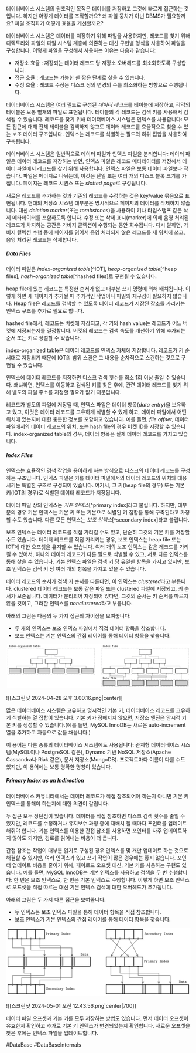 데이터베이스 시스템의 원초적인 목적은 데이터를 저장하고 그것에 빠르게 접근하는 것입니다. 하지만 어떻게 데이터를 조직할까요? 왜 파일 뭉치가 아닌 DBMS가 필요할까요? 파일 조직화가 어떻게 효율을 개선할까요?

데이터베이스 시스템은 데이터를 저장하기 위해 파일을 사용하지만, 레코드를 찾기 위해 디렉토리와 파일의 파일 시스템 계층에 의존하는 대신 구현별 형식을 사용하여 파일을 구성합니다. 이렇게 파일을 구성해서 사용하는 이유는 다음과 같습니다:
- 저장소 효율 : 저장되는 데이터 레코드 당 저장소 오버헤드를 최소화하도록 구성합니다.
- 접근 효율 : 레코드는 가능한 한 짧은 단계로 찾을 수 있습니다.
- 수정 효율 : 레코드 수정은 디스크 상의 변경의 수를 최소화하는 방향으로 수행됩니다.

데이터베이스 시스템은 여러 필드로 구성된 *데이터 레코드*를 테이블에 저장하고, 각각의 테이블은 보통 별개의 파일로 표현됩니다. 테이블의 각 레코드는 검색 키를 사용해서 검색될 수 있습니다. 레코드를 찾기 위해 데이터베이스 시스템은 인덱스를 사용합니다: 모든 접근에 대해 전체 테이블을 검색하지 않고도 데이터 레코드를 효율적으로 찾을 수 있는 보조 데이터 구조입니다. 인덱스는 레코드를 식별하는 필드의 하위 집합을 사용하여 구축됩니다.

데이터베이스 시스템은 일반적으로 데이터 파일과 인덱스 파일을 분리합니다: 데이터 파일은 데이터 레코드를 저장하는 반면, 인덱스 파일은 레코드 메타데이터를 저장해서 데이터 파일에서 레코드를 찾기 위해 사용합니다. 인덱스 파일은 보통 데이터 파일보다 작습니다. 파일은 페이지로 나뉘는데, 이것은 단일 또는 여러 개의 디스크 블록 크기를 가집니다. 페이지는 레코드 시퀀스 또는 *slotted page*로 구성됩니다.

새로운 레코드를 추가하는 것과 기존의 레코드를 수정하는 것은 key/value 묶음으로 표현됩니다. 현대의 저장소 시스템 대부분은 명시적으로 페이지의 데이터를 삭제하지 않습니다. 대신 *deletion marker*(또는 *tombstones*)을 사용하여 키나 타임스탬프 같은 삭제 메타데이터를 포함하도록 합니다. 수정 또는 삭제 표시(marker)에 의해 음영 처리된 레코드가 차지하는 공간은 가비지 콜렉션이 수행되는 동안 회수됩니다. 다시 말하면, 가비지 컬렉션 수행 중에 페이지를 읽어서 음영 처리되지 않은 레코드를 새 위치에 쓰고, 음영 처리된 레코드는 삭제합니다.
##### Data Files
데이터 파일은 *index-organized table*[^IOT], *heap-organized table*[^heap files], *hash-organized table*[^hashed files]로 구현될 수 있습니다.

heap file에 있는 레코드는 특정한 순서가 없고 대부분 쓰기 명령에 의해 배치됩니다. 이렇게 하면 새 페이지가 추가될 때 추가적인 작업이나 파일의 재구성이 필요하지 않습니다. Heap file은 레코드를 검색할 수 있도록 데이터 레코드가 저장된 장소를 가리키는 인덱스 구조를 추가로 필요로 합니다.

hashed file에서, 레코드는 버켓에 저장되고, 각 키의 hash value는 레코드가 어느 버켓에 저장되는지를 결정합니다. 버켓의 레코드는 검색 속도를 개선하기 위해 추가되는 순서 또는 키로 정렬할 수 있습니다.

index-organized table은 데이터 레코드를 인덱스 자체에 저장합니다. 레코드가 키 순서대로 저장되기 때문에 IOT의 범위 스캔은 그 내용을 순차적으로 스캔하는 것으로 구현될 수 있습니다.

인덱스에 데이터 레코드를 저장하면 디스크 검색 횟수를 최소 1회 이상 줄일 수 있습니다. 왜냐하면, 인덱스를 이동하고 검색된 키를 찾은 후에, 관련 데이터 레코드를 찾기 위해 별도의 파일 주소를 지정할 필요가 없기 때문입니다.

레코드가 별도의 파일에 저장될 때, 인덱스 파일은 데이터 항목(*data entry*)을 보유하고 있고, 이것은 데이터 레코드를 고유하게 식별할 수 있게 하고, 데이터 파일에서 어떤 위치에 있는지에 대한 충분한 정보를 포함하고 있습니다. 예를 들면, *file offset*, 데이터 파일에서의 데이터 레코드의 위치, 또는 hash file의 경우 버켓 ID를 저장할 수 있습니다. index-organized table의 경우, 데이터 항목은 실제 데이터 레코드를 가지고 있습니다.
##### Index Files
인덱스는 효율적인 검색 작업을 용이하게 하는 방식으로 디스크의 데이터 레코드를 구성하는 구조입니다. 인덱스 파일은 키를 데이터 파일에서의 데이터 레코드의 위치와 대응시키는 특별한 구조로 구성되어 있습니다. 여기서, 그 키(heap file의 경우) 또는 기본 키(IOT의 경우)로 식별된 데이터 레코드가 저장됩니다.

데이터 파일 상의 인덱스는 *기본 인덱스*[^primary index]라고 불립니다. 하지만, 대부분의 경우 기본 인덱스는 기본 키 또는 기본으로 식별된 키 집합을 통해 구축된다고 가정할 수도 있습니다. 다른 모든 인덱스는 *보조 인덱스*[^secondary index]라고 불립니다.

보조 인덱스는 데이터 레코드를 직접 가리킬 수도 있고, 단순히 그것의 기본 키를 저장할 수도 있습니다. 데이터 레코드를 직접 가리키는 경우, 보조 인덱스는 heap file 또는 IOT에 대한 오프셋을 유지할 수 있습니다. 여러 개의 보조 인덱스는 같은 레코드를 가리킬 수 있어서, 하나의 데이터 레코드가 다른 필드로 식별될 수 있고, 서로 다른 인덱스를 통해 찾을 수 있습니다. 기본 인덱스 파일은 검색 키 당 유일한 항목을 가지고 있지만, 보조 인덱스는 검색 키 당 여러 개의 항목을 가지고 있을 수 있습니다.

데이터 레코드의 순서가 검색 키 순서를 따른다면, 이 인덱스는 *clustered*라고 부릅니다. clustered 데이터 레코드는 보통 같은 파일 또는 clustered 파일에 저장되고, 키 순서가 보존됩니다. 데이터가 분리되어 자장되어 있다면, 그것의 순서는 키 순서를 따르지 않을 것이고, 그러한 인덱스를 *nonclustered*라고 부릅니다.

아래의 그림은 다음의 두 가지 접근의 차이점을 보여줍니다:
- 두 개의 인덱스는 보조 인덱스 파일에서 직접 데이터 항목을 참조합니다.
- 보조 인덱스는 기본 인덱스의 간접 레이어를 통해 데이터 항목을 찾습니다.

<p align="center">
	<img width="500" src="../../../images/스크린샷 2024-04-28 오후 3.00.16.png">
</p>

![[스크린샷 2024-04-28 오후 3.00.16.png|center]]

많은 데이터베이스 시스템은 고유하고 명시적인 기본 키, 데이터베이스 레코드를 고유하게 식별하는 열 집합이 있습니다. 기본 키가 정해지지 않으면, 저장소 엔진은 암시적 기본 키를 생성할 수 있습니다.(예를 들면, MySQL InnoDB는 새로운 auto-increment 열을 추가하고 자동으로 값을 채웁니다.)

이 용어는 다른 종류의 데이터베이스 시스템에도 사용됩니다: 관계형 데이터베이스 시스템(MySQL이나 PostgreSQL 같은), Dynamo 기반 NoSQL 저장소(Apache Cassandra나 Riak 같은), 문서 저장소(MongoDB). 프로젝트마다 이름이 다를 수도 있지만, 이 용어에는 보통 명확한 명칭이 있습니다.
##### Primary Index as an Indirection
데이터베이스 커뮤니티에서는 데이터 레코드가 직접 참조되어야 하는지 아니면 기본 키 인덱스를 통해야 하는지에 대한 의견이 갈립니다.

두 접근 모두 장단점이 있습니다. 데이터를 직접 참조하면 디스크 검색 횟수를 줄일 수 있지만, 레코드를 수정하거나 유지보수 과정 중에 재배치 될 때마다 포인터를 업데이트 해줘야 합니다. 기본 인덱스를 이용한 간접 참조를 사용하면 포인터를 자주 업데이트하지 않아도 되지만, 경로를 읽어내는 비용이 더 큽니다.

간접 참조는 작업이 대부분 읽기로 구성된 경우 인덱스를 몇 개만 업데이트 하는 것으로 해결할 수 있지만, 여러 인덱스가 있고 쓰기 작업이 많은 경우에는 좋지 않습니다. 포인터 업데이트 비용을 줄이기 위해, 페이로드 오프셋 대신, 기본 키를 사용하는 구현도 있습니다. 예를 들면, MySQL InnoDB는 기본 인덱스를 사용하고 검색을 두 번 수행합니다: 한 번은 보조 인덱스로, 한 번은 기본 인덱스로 수행합니다. 이렇게 하면 보조 인덱스로 오프셋을 직접 따르는 대신 기본 인덱스 검색에 대한 오버헤드가 추가됩니다.

아래의 그림은 두 가지 다른 접근을 보여줍니다.
- 두 인덱스는 보조 인덱스 파일을 통해 데이터 항목을 직접 참조합니다.
- 보조 인덱스가 기본 인덱스의 간접 레이어를 통해 데이터 항목을 찾습니다.

<p align="center">
	<img width="700" src="../../../images/스크린샷 2024-05-01 오전 12.43.56.png">
</p>

![[스크린샷 2024-05-01 오전 12.43.56.png|center|700]]

데이터 파일 오프셋과 기본 키를 모두 저장하는 방법도 있습니다. 먼저 데이터 오프셋이 유효한지 확인하고 추가로 기본 키 인덱스가 변경되었는지 확인합니다. 새로운 오프셋을 찾은 후에는 인덱스 파일을 업데이트합니다.

#DataBase #DataBaseInternals 